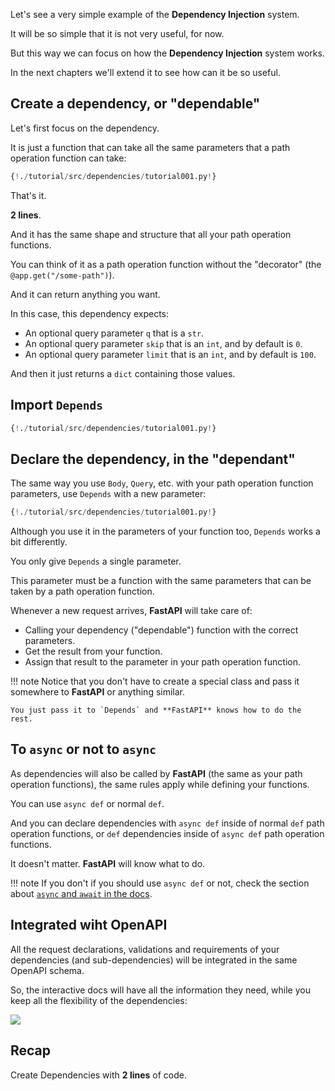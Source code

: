 Let's see a very simple example of the **Dependency Injection** system.

It will be so simple that it is not very useful, for now.

But this way we can focus on how the **Dependency Injection** system works.

In the next chapters we'll extend it to see how can it be so useful.

## Create a dependency, or "dependable"

Let's first focus on the dependency.

It is just a function that can take all the same parameters that a path operation function can take:

```Python hl_lines="6 7"
{!./tutorial/src/dependencies/tutorial001.py!}
```

That's it.

**2 lines**.

And it has the same shape and structure that all your path operation functions.

You can think of it as a path operation function without the "decorator" (the `@app.get("/some-path")`).

And it can return anything you want.

In this case, this dependency expects:

* An optional query parameter `q` that is a `str`.
* An optional query parameter `skip` that is an `int`, and by default is `0`.
* An optional query parameter `limit` that is an `int`, and by default is `100`.

And then it just returns a `dict` containing those values.

## Import `Depends`

```Python hl_lines="1"
{!./tutorial/src/dependencies/tutorial001.py!}
```

## Declare the dependency, in the "dependant"

The same way you use `Body`, `Query`, etc. with your path operation function parameters, use `Depends` with a new parameter:

```Python hl_lines="11"
{!./tutorial/src/dependencies/tutorial001.py!}
```

Although you use it in the parameters of your function too, `Depends` works a bit differently.

You only give `Depends` a single parameter.

This parameter must be a function with the same parameters that can be taken by a path operation function.

Whenever a new request arrives, **FastAPI** will take care of:

* Calling your dependency ("dependable") function with the correct parameters.
* Get the result from your function.
* Assign that result to the parameter in your path operation function.

!!! note
    Notice that you don't have to create a special class and pass it somewhere to **FastAPI** or anything similar.

    You just pass it to `Depends` and **FastAPI** knows how to do the rest.

## To `async` or not to `async`

As dependencies will also be called by **FastAPI** (the same as your path operation functions), the same rules apply while defining your functions.

You can use `async def` or normal `def`.

And you can declare dependencies with `async def` inside of normal `def` path operation functions, or `def` dependencies inside of `async def` path operation functions.

It doesn't matter. **FastAPI** will know what to do.

!!! note
    If you don't if you should use `async def` or not, check the section about [`async` and `await` in the docs](async.md).

## Integrated wiht OpenAPI

All the request declarations, validations and requirements of your dependencies (and sub-dependencies) will be integrated in the same OpenAPI schema.

So, the interactive docs will have all the information they need, while you keep all the flexibility of the dependencies:

<img src="/img/tutorial/dependencies/image01.png">

## Recap

Create Dependencies with **2 lines** of code.